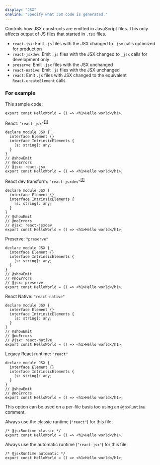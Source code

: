 ```yaml
---
display: "JSX"
oneline: "Specify what JSX code is generated."
---
```


Controls how JSX constructs are emitted in JavaScript files.
This only affects output of JS files that started in `.tsx` files.

- `react-jsx`: Emit `.js` files with the JSX changed to `_jsx` calls optimized for production
- `react-jsxdev`: Emit `.js` files with the JSX changed to `_jsx` calls for development only
- `preserve`: Emit `.jsx` files with the JSX unchanged
- `react-native`: Emit `.js` files with the JSX unchanged
- `react`: Emit `.js` files with JSX changed to the equivalent `React.createElement` calls

### For example

This sample code:

```tsx
export const HelloWorld = () => <h1>Hello world</h1>;
```

React: `"react-jsx"`<sup>[[1]](https://reactjs.org/blog/2020/09/22/introducing-the-new-jsx-transform.html)</sup>

```tsx twoslash
declare module JSX {
  interface Element {}
  interface IntrinsicElements {
    [s: string]: any;
  }
}
// @showEmit
// @noErrors
// @jsx: react-jsx
export const HelloWorld = () => <h1>Hello world</h1>;
```

React dev transform: `"react-jsxdev"`<sup>[[1]](https://reactjs.org/blog/2020/09/22/introducing-the-new-jsx-transform.html)</sup>

```tsx twoslash
declare module JSX {
  interface Element {}
  interface IntrinsicElements {
    [s: string]: any;
  }
}
// @showEmit
// @noErrors
// @jsx: react-jsxdev
export const HelloWorld = () => <h1>Hello world</h1>;
```

Preserve: `"preserve"`

```tsx twoslash
declare module JSX {
  interface Element {}
  interface IntrinsicElements {
    [s: string]: any;
  }
}
// @showEmit
// @noErrors
// @jsx: preserve
export const HelloWorld = () => <h1>Hello world</h1>;
```

React Native: `"react-native"`

```tsx twoslash
declare module JSX {
  interface Element {}
  interface IntrinsicElements {
    [s: string]: any;
  }
}
// @showEmit
// @noErrors
// @jsx: react-native
export const HelloWorld = () => <h1>Hello world</h1>;
```


Legacy React runtime: `"react"`

```tsx twoslash
declare module JSX {
  interface Element {}
  interface IntrinsicElements {
    [s: string]: any;
  }
}
// @showEmit
// @noErrors
export const HelloWorld = () => <h1>Hello world</h1>;
```

This option can be used on a per-file basis too using an `@jsxRuntime` comment.

Always use the classic runtime (`"react"`) for this file:

```tsx
/* @jsxRuntime classic */
export const HelloWorld = () => <h1>Hello world</h1>;
```

Always use the automatic runtime (`"react-jsx"`) for this file:

```tsx
/* @jsxRuntime automatic */
export const HelloWorld = () => <h1>Hello world</h1>;
```
